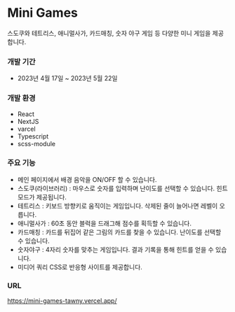 # Mini Games 

스도쿠와 테트리스, 애니멀사가, 카드매칭, 숫자 야구 게임 등 다양한 미니 게임을 제공합니다. 

### 개발 기간

- 2023년 4월 17일 ~ 2023년 5월 22일

### 개발 환경

- React
- NextJS
- varcel
- Typescript
- scss-module

### 주요 기능

- 메인 페이지에서 배경 음악을 ON/OFF 할 수 있습니다. 
- 스도쿠(라이브러리) : 마우스로 숫자를 입력하며 난이도를 선택할 수 있습니다. 힌트 모드가 제공됩니다. 
- 테트리스 : 키보드 방향키로 움직이는 게임입니다. 삭제된 줄이 늘어나면 레벨이 오릅니다.
- 애니멀사가 : 60초 동안 블럭을 드래그해 점수를 획득할 수 있습니다. 
- 카드매칭 : 카드를 뒤집어 같은 그림의 카드를 찾을 수 있습니다. 난이도를 선택할 수 있습니다.
- 숫자야구 : 4자리 숫자를 맞추는 게임입니다. 결과 기록을 통해 힌트를 얻을 수 있습니다. 
- 미디어 쿼리 CSS로 반응형 사이트를 제공합니다.

### URL
https://mini-games-tawny.vercel.app/
